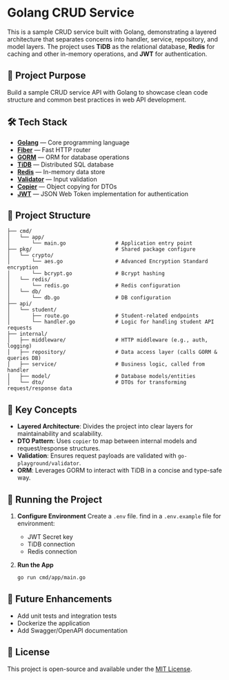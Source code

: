 # Golang CRUD Service

This is a sample CRUD service built with Golang, demonstrating a layered architecture that separates concerns into handler, service, repository, and model layers. The project uses **TiDB** as the relational database, **Redis** for caching and other in-memory operations, and **JWT** for authentication.

## 🚀 Project Purpose

Build a sample CRUD service API with Golang to showcase clean code structure and common best practices in web API development.

## 🛠️ Tech Stack

- **[Golang](https://golang.org)** — Core programming language
- **[Fiber](https://gofiber.io)** — Fast HTTP router
- **[GORM](https://gorm.io)** — ORM for database operations
- **[TiDB](https://www.pingcap.com)** — Distributed SQL database
- **[Redis](https://redis.io)** — In-memory data store
- **[Validator](https://github.com/go-playground/validator)** — Input validation
- **[Copier](https://github.com/jinzhu/copier)** — Object copying for DTOs
- **[JWT](https://github.com/golang-jwt/jwt)** — JSON Web Token implementation for authentication

## 📁 Project Structure

```
├── cmd/
│   └── app/
│       └── main.go                # Application entry point
├── pkg/                           # Shared package configure
│   └── crypto/
│       └── aes.go                 # Advanced Encryption Standard encryption
│       └── bcrypt.go              # Bcrypt hashing
│   └── redis/
│       └── redis.go               # Redis configuration
│   └── db/
│       └── db.go                  # DB configuration
├── api/
│   └── student/
│       ├── route.go               # Student-related endpoints
│       └── handler.go             # Logic for handling student API requests
├── internal/
│   ├── middleware/                # HTTP middleware (e.g., auth, logging)
│   ├── repository/                # Data access layer (calls GORM & queries DB)
│   ├── service/                   # Business logic, called from handler
│   ├── model/                     # Database models/entities
│   └── dto/                       # DTOs for transforming request/response data
```

## 📌 Key Concepts

- **Layered Architecture**: Divides the project into clear layers for maintainability and scalability.
- **DTO Pattern**: Uses `copier` to map between internal models and request/response structures.
- **Validation**: Ensures request payloads are validated with `go-playground/validator`.
- **ORM**: Leverages GORM to interact with TiDB in a concise and type-safe way.

## 🧪 Running the Project

1. **Configure Environment**
   Create a `.env` file. find in a `.env.example` file for environment:
   - JWT Secret key
   - TiDB connection
   - Redis connection

2. **Run the App**
   ```bash
   go run cmd/app/main.go
   ```

## 🔧 Future Enhancements

- Add unit tests and integration tests
- Dockerize the application
- Add Swagger/OpenAPI documentation

## 📄 License

This project is open-source and available under the [MIT License]().
